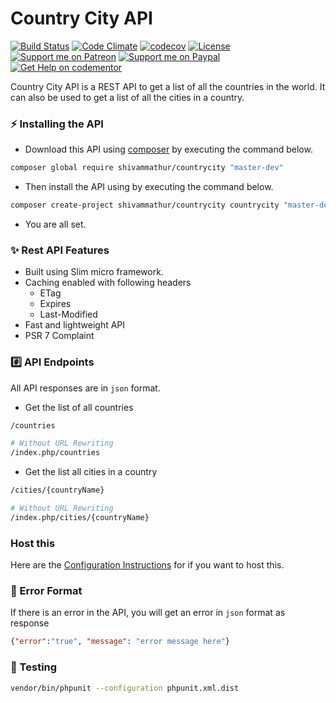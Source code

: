 # Country City API
[![Build Status](https://travis-ci.org/shivammathur/countrycity.svg?branch=master)](https://travis-ci.org/shivammathur/countrycity)
[![Code Climate](https://codeclimate.com/github/shivammathur/countrycity/badges/gpa.svg)](https://codeclimate.com/github/shivammathur/countrycity)
[![codecov](https://codecov.io/gh/shivammathur/countrycity/branch/master/graph/badge.svg)](https://codecov.io/gh/shivammathur/countrycity)
[![License](https://poser.pugx.org/shivammathur/countrycity/license)](license.md)
[![Support me on Patreon](https://shivammathur.com/badges/patreon.svg)](https://www.patreon.com/shivammathur)
[![Support me on Paypal](https://shivammathur.com/badges/paypal.svg)](https://www.paypal.me/shivammathur)
[![Get Help on codementor](https://cdn.codementor.io/badges/get_help_github.svg)](https://www.codementor.io/shivammathur?utm_source=github&utm_medium=button&utm_term=shivammathur&utm_campaign=github)

Country City API is a REST API to get a list of all the countries in the world. It can also be used to get a list of all the cities in a country.

### :zap: Installing the API

- Download this API using [composer](https://getcomposer.org/download/) by executing the command below.
```bash
composer global require shivammathur/countrycity "master-dev"
```
- Then install the API using by executing the command below.
```bash
composer create-project shivammathur/countrycity countrycity "master-dev" --prefer-dist
```
- You are all set.

### :sparkles: Rest API Features
- Built using Slim micro framework.
- Caching enabled with following headers
  - ETag
  - Expires
  - Last-Modified
- Fast and lightweight API
- PSR 7 Complaint

### :hash: API Endpoints

All API responses are in `json` format.

- Get the list of all countries
```bash
/countries

# Without URL Rewriting
/index.php/countries
```

- Get the list all cities in a country
```bash
/cities/{countryName}

# Without URL Rewriting
/index.php/cities/{countryName}
```

### Host this
Here are the [Configuration Instructions](http://www.slimframework.com/docs/v3/start/web-servers.html) for if you want to host this.
	

### :wrench: Error Format

If there is an error in the API, you will get an error in `json` format as response
```json
{"error":"true", "message": "error message here"}
```                

### :rotating_light: Testing
```bash
vendor/bin/phpunit --configuration phpunit.xml.dist
```
